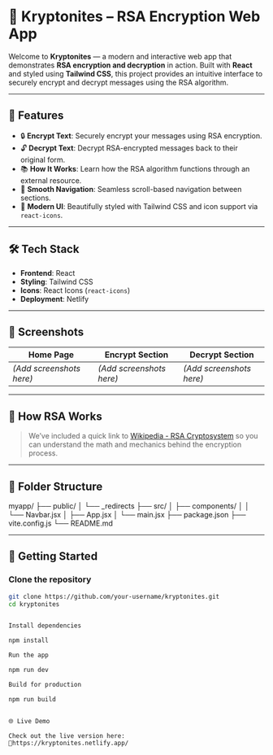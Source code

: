 # 🔐 Kryptonites – RSA Encryption Web App

Welcome to **Kryptonites** — a modern and interactive web app that demonstrates **RSA encryption and decryption** in action. Built with **React** and styled using **Tailwind CSS**, this project provides an intuitive interface to securely encrypt and decrypt messages using the RSA algorithm.

---

## 🚀 Features

- 🔒 **Encrypt Text**: Securely encrypt your messages using RSA encryption.
- 🔓 **Decrypt Text**: Decrypt RSA-encrypted messages back to their original form.
- 📚 **How It Works**: Learn how the RSA algorithm functions through an external resource.
- 📱 **Smooth Navigation**: Seamless scroll-based navigation between sections.
- 🎨 **Modern UI**: Beautifully styled with Tailwind CSS and icon support via `react-icons`.

---

## 🛠️ Tech Stack

- **Frontend**: React
- **Styling**: Tailwind CSS
- **Icons**: React Icons (`react-icons`)
- **Deployment**: Netlify

---

## 📸 Screenshots

| Home Page | Encrypt Section | Decrypt Section |
|-----------|------------------|------------------|
| *(Add screenshots here)* | *(Add screenshots here)* | *(Add screenshots here)* |

---

## 🧠 How RSA Works

> We’ve included a quick link to [Wikipedia - RSA Cryptosystem](https://en.wikipedia.org/wiki/RSA_cryptosystem) so you can understand the math and mechanics behind the encryption process.

---

## 📂 Folder Structure
myapp/ ├── public/ │ └── _redirects ├── src/ │ ├── components/ │ │ └── Navbar.jsx │ ├── App.jsx │ └── main.jsx ├── package.json ├── vite.config.js └── README.md


---

## 🚀 Getting Started

### Clone the repository

```bash
git clone https://github.com/your-username/kryptonites.git
cd kryptonites


Install dependencies

npm install

Run the app

npm run dev

Build for production

npm run build


🌐 Live Demo

Check out the live version here:
🔗https://kryptonites.netlify.app/

